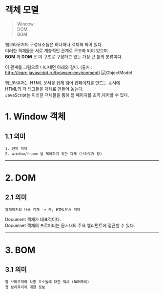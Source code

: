 객체 모델
=======================
> Window  
> DOM  
> BOM  

웹브라우저의 구성요소들은 하나하나 객체화 되어 있다.  
이러한 객체들은 서로 계층적인 관계로 구조화 되어 있으며  
**BOM** 과 **DOM** 은 이 구조로 구성하고 있는 가장 큰 틀의 분류이다.  

이 관계를 그림으로 나타내면 아래와 같다. (출처 : http://learn.javascript.ru/browser-environment)
![ObjectModel](http://kwj1270.iwinv/public_html/images/JavaScript-Objectmodel.png)

웹브라우저는 HTML 문서를 쉽게 읽어 웹페이지를 만드는 동시에  
HTML의 각 태그들을 개체로 만들어 놓는다.  
JavaScript는 이러한 객체들을 통해 웹 페이지를 조작,제어할 수 있다.

# 1. Window 객체
## 1.1 의미
```
1. 전역 객체
2. window/frame 을 제어하기 위한 객체 (브라우저 창)
```

***
# 2. DOM
## 2.1 의미
```
웹페이지의 내용 객체 -> 즉, HTML문서 객체
```
Document 객체가 대표적이다.  
Documnet 객체의 프로퍼티는 문서내의 주요 엘리먼트에 접근할 수 있다.

***
# 3. BOM
## 3.1 의미
```
웹 브라우저의 각종 요소들에 대한 객체 (DOM제외)
웹 브라우저에 대한 정보
```
